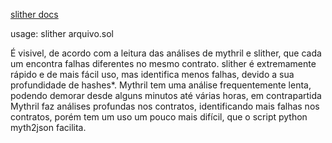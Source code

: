 <a href="https://crytic.github.io/slither/slither.html">slither docs</a>
<p>usage: slither arquivo.sol</p>

<p>É visivel, de acordo com a leitura das análises de mythril e slither, que cada um encontra falhas diferentes no mesmo contrato. slither é extremamente rápido e de mais fácil uso, mas identifica menos falhas, devido a sua profundidade de hashes*. Mythril tem uma análise frequentemente lenta, podendo demorar desde alguns minutos até várias horas, em contrapartida Mythril faz análises profundas nos contratos, identificando mais falhas nos contratos, porém tem um uso um pouco mais difícil, que o script python myth2json facilita.</p>
